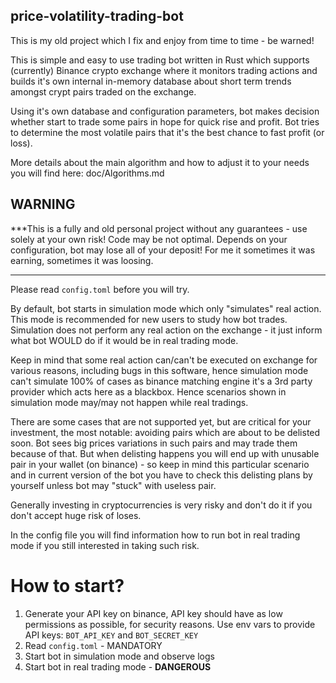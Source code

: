 
## price-volatility-trading-bot

This is my old project which I fix and enjoy from time to time - be warned!

This is simple and easy to use trading bot written in Rust which supports (currently) Binance 
crypto exchange where it monitors trading actions and builds it's own internal in-memory database 
about short term trends amongst crypt pairs traded on the exchange. 

Using it's own database and configuration parameters, bot makes decision whether 
start to trade some pairs in hope for quick rise and profit. Bot tries to determine the most volatile pairs 
that it's the best chance to fast profit (or loss).

More details about the main algorithm and how to adjust it to your needs you will find here: doc/Algorithms.md

## WARNING

***This is a fully and old personal project without any guarantees - use solely at your own risk! Code may be not optimal. 
Depends on your configuration, bot may lose all of your deposit! For me it sometimes it was earning, sometimes it was loosing. 
*** 

Please read `config.toml` before you will try. 

By default, bot starts in simulation mode which only "simulates" real action. This mode is recommended for new users to study how 
bot trades. Simulation does not perform any real action on the exchange - it just inform what bot WOULD do if it would be in real trading mode. 

Keep in mind that some real action can/can't be executed on exchange for various reasons, including bugs in this software, hence 
simulation mode can't simulate 100% of cases as binance matching engine it's a 3rd party provider which acts here as a blackbox. 
Hence scenarios shown in simulation mode may/may not happen while real tradings.

There are some cases that are not supported yet, but are critical for your investment, the most notable: avoiding pairs which are 
about to be delisted soon. Bot sees big prices variations in such pairs and may trade them because of that. But when delisting 
happens you will end up with unusable pair in your wallet (on binance) - so keep in mind this particular scenario and in current 
version of the bot you have to check this delisting plans by yourself unless bot may "stuck" with useless pair.

Generally investing in cryptocurrencies is very risky and don't do it if you don't accept huge risk of loses.

In the config file you will find information how to run bot in real trading mode if you still interested in taking such risk.

# How to start?

1) Generate your API key on binance, API key should have as low permissions as possible, for security reasons.
   Use env vars to provide API keys: `BOT_API_KEY` and `BOT_SECRET_KEY`
2) Read `config.toml` - MANDATORY
3) Start bot in simulation mode and observe logs
4) Start bot in real trading mode - **DANGEROUS**


